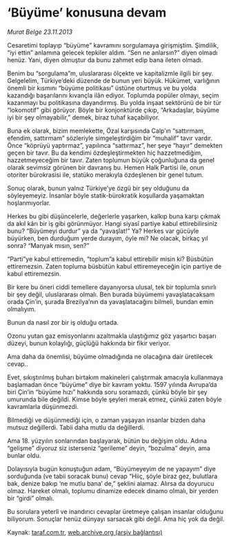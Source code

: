 # ‘Büyüme’ konusuna devam

*Murat Belge 23.11.2013*

<div class="yazi"><p>Cesaretimi toplayıp “büyüme” kavramını sorgulamaya girişmiştim. Şimdilik, “iyi ettin” anlamına gelecek tepkiler aldım. “Sen ne anlarsın?” diyen olmadı henüz. Yani, diyen olmuştur da bunu zahmet edip bana ileten olmadı. </p>
<p>Benim bu “sorgulama”m, uluslararası ölçekte ve kapitalizmle ilgili bir şey. Gelgelelim, Türkiye’deki düzende de bunun yeri büyük. Hükümet, varlığının önemli bir kısmını “büyüme politikası” üstüne oturtmuş ve bu yolda kazandığı başarılarını kıvançla ilân ediyor. Toplumda popüler olmayı, seçim kazanmayı bu politikasına dayandırmış. Bu yolda inşaat sektörünü de bir tür “lokomotif” gibi görüyor. Böyle bir konjonktürde çıkıp, “Arkadaşlar, büyüme iyi bir şey olmayabilir,” demek, biraz tuhaf kaçabiliyor.</p>
<p>Buna ek olarak, bizim memlekette, Özal karşısında Calp’ın “sattırmam, efendim, sattırmam” sözleriyle simgeleştirdiğim bir “muhalif” tavır vardır. Önce “köprüyü yaptırmaz”, yapılınca “sattırmaz”, her şeye “hayır” demekten geçen bir tavır. Bu da kendimi özdeşleştirmekten hiç hazzetmediğim, hazzetmeyeceğim bir tavır. Zaten toplumun büyük çoğunluğuna da genel olarak sevimsiz görünen bir davranış bu. Hemen Halk Partisi ile, onun otoriter bürokrasisi ile, statüko merakıyla özdeşlenen bir genel tutum.</p>
<p>Sonuç olarak, bunun yalnız Türkiye’ye özgü bir şey olduğunu da söyleyemeyiz. İnsanlar böyle statik-bürokratik koşullarda yaşamaktan hoşlanmıyorlar.</p>
<p>Herkes bu gibi düşüncelerle, değerlerle yaşarken, kalkıp buna karşı çıkmak da akıl kârı bir iş gibi görünmüyor. Hangi siyasî partiye kabul ettirebilirsiniz bunu? “Büyümeyi durdur” ya da “yavaşlat!” Ya? Herkes var gücüyle büyürken, ben durduğum yerde durayım, öyle mi? Ne olacak, birkaç yıl sonra? “Manyak mısın, sen?”</p>
<p>“Parti”ye kabul ettiremedin, “toplum”a kabul ettirebilir misin ki? Büsbütün ettiremezsin. Zaten topluma büsbütün kabul ettiremeyeceğin için partiye de kabul ettiremezsin.</p>
<p>Bir kere bu öneri  ciddi temellere dayanıyorsa  ulusal, tek bir toplumla sınırlı bir şey değil, uluslararası olmalı. Ben burada büyümemi yavaşlatacaksam orada Çin’in, şurada Brezilya’nın da yavaşlatacağını bilmeli, bundan emin olmalıyım. </p>
<p>Bunun da nasıl zor bir iş olduğu ortada.</p>
<p>Ozonu yutan gaz emisyonlarını azaltmakla ulaştığımız göz yaşartıcı başarı düzeyi, bunun kolaylığı, güçlüğü hakkında bir fikir veriyor. </p>
<p>Ama daha da önemlisi, büyüme olmadığında ne olacağına dair üretilecek cevap..</p>
<p>Evet, sıkıştırılmış buharı birtakım makineleri çalıştırmak amacıyla kullanmaya başlamadan önce “büyüme” diye bir kavram yoktu. 1597 yılında Avrupa’da biri Çin’in “büyüme hızı” hakkında soru soramazdı, çünkü böyle bir şey umurunda bile değildi. Kimse böyle şeyleri merak etmez, çünkü zaten böyle kavramlarla düşünmezdi. </p>
<p>Bilmediği ve düşünmediği için, o zaman yaşayan insanlar bizden daha mutsuz değillerdi. Tabii daha mutlu da değillerdi. </p>
<p>Ama 18. yüzyılın sonlarından başlayarak, bütün bu değişim oldu. Adına “gelişme” diyoruz  siz isterseniz “gerileme” deyin, “bozulma” deyin, ama bunlar oldu.</p>
<p>Dolayısıyla bugün konuştuğun adam, “Büyümeyeyim de ne yapayım” diye sorduğunda (ve tabii soracak bunu) cevap “Hiiç, şöyle biraz gez, bulutlara bak, denize bakıp ‘ne mutlu bana’ de,” şeklini alamaz. Alırsa da doyurucu olmaz. Hareket olmalı, toplumu dinamize edecek dinamo olmalı, bir yerden bir “girdi” olmalı.</p>
<p>Bu sorulara yeterli ve inandırıcı cevaplar üretmeye çalışan insanlar olduğunu biliyorum. Sonuçlar henüz dünyayı sarsacak gibi değil. Ama hiç yok da değil.</p>
</div>

Kaynak: [taraf.com.tr](http://www.taraf.com.tr:80/murat-belge/makale-buyume-konusuna-devam.htm), [web.archive.org (arşiv bağlantısı)](http://web.archive.org/web/20131125004939/http://www.taraf.com.tr:80/murat-belge/makale-buyume-konusuna-devam.htm)
